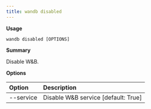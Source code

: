 ```yaml
---
title: wandb disabled
---
```


**Usage**

`wandb disabled [OPTIONS]`

**Summary**

Disable W&B.


**Options**

| **Option** | **Description** |
| :--- | :--- |
| --service | Disable W&B service  [default: True] |



